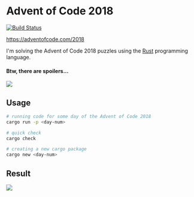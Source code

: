 # Advent of Code 2018

[![Build Status](https://travis-ci.org/dashed/advent-of-code-2018.svg?branch=master)](https://travis-ci.org/dashed/advent-of-code-2018)

https://adventofcode.com/2018

I'm solving the Advent of Code 2018 puzzles using the [Rust](https://www.rust-lang.org/) programming language.

#### Btw, there are spoilers...

![](https://media.giphy.com/media/3bznFj6OB5381BEjDu/giphy.gif)

## Usage

```sh
# running code for some day of the Advent of Code 2018
cargo run -p <day-num>

# quick check
cargo check

# creating a new cargo package
cargo new <day-num>
```


## Result

![](/ascii_image.gif)
